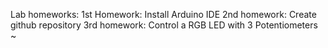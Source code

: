 Lab homeworks:
1st Homework: Install Arduino IDE 
2nd homework: Create github repository
3rd homework: Control a RGB LED with 3 Potentiometers ~  

